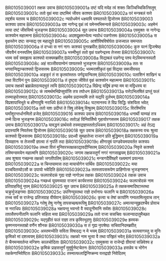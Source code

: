 BR0105039001	तक्षक उवाच
BR0105039001a	दष्टं यदि मयेह त्वं शक्तः किञ्चिच्चिकित्सितुम्
BR0105039001c	ततो वृक्षं मया दष्टमिमं जीवय काश्यप
BR0105039002a	परं मन्त्रबलं यत्ते तद्दर्शय यतस्व च
BR0105039002c	न्यग्रोधमेनं धक्ष्यामि पश्यतस्ते द्विजोत्तम
BR0105039003	काश्यप उवाच
BR0105039003a	दश नागेन्द्र वृक्षं त्वं यमेनमभिमन्यसे
BR0105039003c	अहमेनं त्वया दष्टं जीवयिष्ये भुजङ्गम
BR0105039004	सूत उवाच
BR0105039004a	एवमुक्तः स नागेन्द्रः काश्यपेन महात्मना
BR0105039004c	अदशद्वृक्षमभ्येत्य न्यग्रोधं पन्नगोत्तमः
BR0105039005a	स वृक्षस्तेन दष्टः सन्सद्य एव महाद्युते
BR0105039005c	आशीविषविषोपेतः प्रजज्वाल समन्ततः
BR0105039006a	तं दग्ध्वा स नगं नागः काश्यपं पुनरब्रवीत्
BR0105039006c	कुरु यत्नं द्विजश्रेष्ठ जीवयैनं वनस्पतिम्
BR0105039007a	भस्मीभूतं ततो वृक्षं पन्नगेन्द्रस्य तेजसा
BR0105039007c	भस्म सर्वं समाहृत्य काश्यपो वाक्यमब्रवीत्
BR0105039008a	विद्याबलं पन्नगेन्द्र पश्य मेऽस्मिन्वनस्पतौ
BR0105039008c	अहं सञ्जीवयाम्येनं पश्यतस्ते भुजङ्गम
BR0105039009a	ततः स भगवान्विद्वान्काश्यपो द्विजसत्तमः
BR0105039009c	भस्मराशीकृतं वृक्षं विद्यया समजीवयत्
BR0105039010a	अङ्कुरं तं स कृतवांस्ततः पर्णद्वयान्वितम्
BR0105039010c	पलाशिनं शाखिनं च तथा विटपिनं पुनः
BR0105039011a	तं दृष्ट्वा जीवितं वृक्षं काश्यपेन महात्मना
BR0105039011c	उवाच तक्षको ब्रह्मन्नेतदत्यद्भुतं त्वयि
BR0105039012a	विप्रेन्द्र यद्विषं हन्या मम वा मद्विधस्य वा
BR0105039012c	कं त्वमर्थमभिप्रेप्सुर्यासि तत्र तपोधन
BR0105039013a	यत्तेऽभिलषितं प्राप्तुं फलं तस्मान्नृपोत्तमात्
BR0105039013c	अहमेव प्रदास्यामि तत्ते यद्यपि दुर्लभम्
BR0105039014a	विप्रशापाभिभूते च क्षीणायुषि नराधिपे
BR0105039014c	घटमानस्य ते विप्र सिद्धिः संशयिता भवेत्
BR0105039015a	ततो यशः प्रदीप्तं ते त्रिषु लोकेषु विश्रुतम्
BR0105039015c	विरश्मिरिव घर्मांशुरन्तर्धानमितो व्रजेत्
BR0105039016	काश्यप उवाच
BR0105039016a	धनार्थी याम्यहं तत्र तन्मे दित्स भुजङ्गम
BR0105039016c	ततोऽहं विनिवर्तिष्ये गृहायोरगसत्तम
BR0105039017	तक्षक उवाच
BR0105039017a	यावद्धनं प्रार्थयसे तस्माद्राज्ञस्ततोऽधिकम्
BR0105039017c	अहं तेऽद्य प्रदास्यामि निवर्तस्व द्विजोत्तम
BR0105039018	सूत उवाच
BR0105039018a	तक्षकस्य वचः श्रुत्वा काश्यपो द्विजसत्तमः
BR0105039018c	प्रदध्यौ सुमहातेजा राजानं प्रति बुद्धिमान्
BR0105039019a	दिव्यज्ञानः स तेजस्वी ज्ञात्वा तं नृपतिं तदा
BR0105039019c	क्षीणायुषं पाण्डवेयमपावर्तत काश्यपः
BR0105039019e	लब्ध्वा वित्तं मुनिवरस्तक्षकाद्यावदीप्सितम्
BR0105039020a	निवृत्ते काश्यपे तस्मिन्समयेन महात्मनि
BR0105039020c	जगाम तक्षकस्तूर्णं नगरं नागसाह्वयम्
BR0105039021a	अथ शुश्राव गच्छन्स तक्षको जगतीपतिम्
BR0105039021c	मन्त्रागदैर्विषहरै रक्ष्यमाणं प्रयत्नतः
BR0105039022a	स चिन्तयामास तदा मायायोगेन पार्थिवः
BR0105039022c	मया वञ्चयितव्योऽसौ क उपायो भवेदिति
BR0105039023a	ततस्तापसरूपेण प्राहिणोत्स भुजङ्गमान्
BR0105039023c	फलपत्रोदकं गृह्य राज्ञे नागोऽथ तक्षकः
BR0105039024	तक्षक उवाच
BR0105039024a	गच्छध्वं यूयमव्यग्रा राजानं कार्यवत्तया
BR0105039024c	फलपत्रोदकं नाम प्रतिग्राहयितुं नृपम्
BR0105039025	सूत उवाच
BR0105039025a	ते तक्षकसमादिष्टास्तथा चक्रुर्भुजङ्गमाः
BR0105039025c	उपनिन्युस्तथा राज्ञे दर्भानापः फलानि च
BR0105039026a	तच्च सर्वं स राजेन्द्रः प्रतिजग्राह वीर्यवान्
BR0105039026c	कृत्वा च तेषां कार्याणि गम्यतामित्युवाच तान्
BR0105039027a	गतेषु तेषु नागेषु तापसच्छद्मरूपिषु
BR0105039027c	अमात्यान्सुहृदश्चैव प्रोवाच स नराधिपः
BR0105039028a	भक्षयन्तु भवन्तो वै स्वादूनीमानि सर्वशः
BR0105039028c	तापसैरुपनीतानि फलानि सहिता मया
BR0105039029a	ततो राजा ससचिवः फलान्यादातुमैच्छत
BR0105039029c	यद्गृहीतं फलं राज्ञा तत्र कृमिरभूदणुः
BR0105039029e	ह्रस्वकः कृष्णनयनस्ताम्रो वर्णेन शौनक
BR0105039030a	स तं गृह्य नृपश्रेष्ठः सचिवानिदमब्रवीत्
BR0105039030c	अस्तमभ्येति सविता विषादद्य न मे भयम्
BR0105039031a	सत्यवागस्तु स मुनिः कृमिको मां दशत्वयम्
BR0105039031c	तक्षको नाम भूत्वा वै तथा परिहृतं भवेत्
BR0105039032a	ते चैनमन्ववर्तन्त मन्त्रिणः कालचोदिताः
BR0105039032c	एवमुक्त्वा स राजेन्द्रो ग्रीवायां सन्निवेश्य ह
BR0105039032e	कृमिकं प्राहसत्तूर्णं मुमूर्षुर्नष्टचेतनः
BR0105039033a	हसन्नेव च भोगेन तक्षकेणाभिवेष्टितः
BR0105039033c	तस्मात्फलाद्विनिष्क्रम्य यत्तद्राज्ञे निवेदितम्
